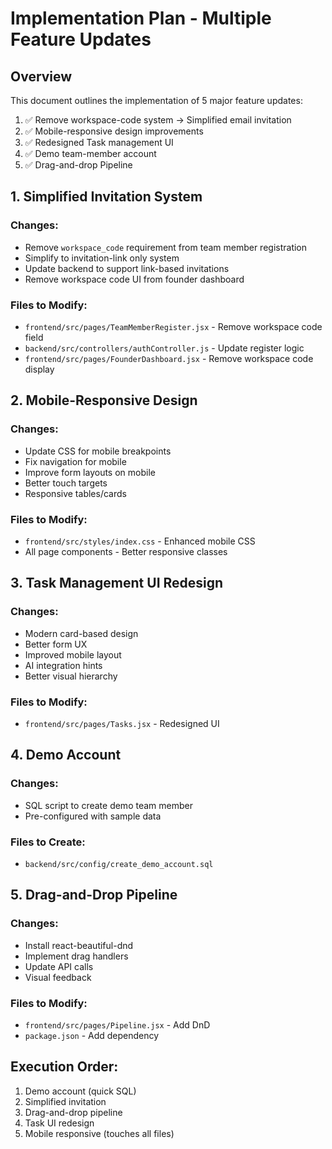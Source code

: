 # Implementation Plan - Multiple Feature Updates

## Overview
This document outlines the implementation of 5 major feature updates:

1. ✅ Remove workspace-code system → Simplified email invitation
2. ✅ Mobile-responsive design improvements
3. ✅ Redesigned Task management UI
4. ✅ Demo team-member account
5. ✅ Drag-and-drop Pipeline

## 1. Simplified Invitation System

### Changes:
- Remove `workspace_code` requirement from team member registration
- Simplify to invitation-link only system
- Update backend to support link-based invitations
- Remove workspace code UI from founder dashboard

### Files to Modify:
- `frontend/src/pages/TeamMemberRegister.jsx` - Remove workspace code field
- `backend/src/controllers/authController.js` - Update register logic
- `frontend/src/pages/FounderDashboard.jsx` - Remove workspace code display

## 2. Mobile-Responsive Design

### Changes:
- Update CSS for mobile breakpoints
- Fix navigation for mobile
- Improve form layouts on mobile
- Better touch targets
- Responsive tables/cards

### Files to Modify:
- `frontend/src/styles/index.css` - Enhanced mobile CSS
- All page components - Better responsive classes

## 3. Task Management UI Redesign

### Changes:
- Modern card-based design
- Better form UX
- Improved mobile layout
- AI integration hints
- Better visual hierarchy

### Files to Modify:
- `frontend/src/pages/Tasks.jsx` - Redesigned UI

## 4. Demo Account

### Changes:
- SQL script to create demo team member
- Pre-configured with sample data

### Files to Create:
- `backend/src/config/create_demo_account.sql`

## 5. Drag-and-Drop Pipeline

### Changes:
- Install react-beautiful-dnd
- Implement drag handlers
- Update API calls
- Visual feedback

### Files to Modify:
- `frontend/src/pages/Pipeline.jsx` - Add DnD
- `package.json` - Add dependency

## Execution Order:
1. Demo account (quick SQL)
2. Simplified invitation
3. Drag-and-drop pipeline
4. Task UI redesign  
5. Mobile responsive (touches all files)
